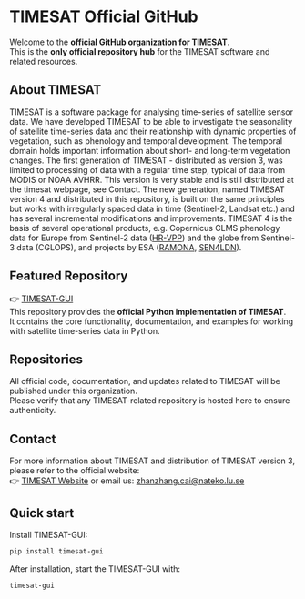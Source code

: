 # TIMESAT Official GitHub

Welcome to the **official GitHub organization for TIMESAT**.  
This is the **only official repository hub** for the TIMESAT software and related resources.

## About TIMESAT
TIMESAT is a software package for analysing time-series of satellite sensor data. We have developed TIMESAT to be able to investigate the seasonality of satellite time-series data and their relationship with dynamic properties of vegetation, such as phenology and temporal development. The temporal domain holds important information about short- and long-term vegetation changes. The first generation of TIMESAT - distributed as version 3, was limited to processing of data with a regular time step, typical of data from MODIS or NOAA AVHRR. This version is very stable and is still distributed at the timesat webpage, see Contact. The new generation, named TIMESAT version 4 and distributed in this repository, is built on the same principles but works with irregularly spaced data in time (Sentinel-2, Landsat etc.) and has several incremental modifications and improvements. TIMESAT 4 is the basis of several operational products, e.g. Copernicus CLMS phenology data for Europe from Sentinel-2 data ([HR-VPP](https://www.copernicus.eu/en/access-data/copernicus-services-catalogue/high-resolution-vegetation-phenology-and-productivity)) and the globe from Sentinel-3 data (CGLOPS), and projects by ESA ([RAMONA](https://www.ramona.earth/), [SEN4LDN](https://esa-sen4ldn.org/en)).

## Featured Repository
👉 [TIMESAT-GUI](https://github.com/TIMESAT/TIMESAT-GUI)  
This repository provides the **official Python implementation of TIMESAT**.  
It contains the core functionality, documentation, and examples for working with satellite time-series data in Python.

## Repositories
All official code, documentation, and updates related to TIMESAT will be published under this organization.  
Please verify that any TIMESAT-related repository is hosted here to ensure authenticity.

## Contact
For more information about TIMESAT and distribution of TIMESAT version 3, please refer to the official website:  
👉 [TIMESAT Website](http://web.nateko.lu.se/timesat/timesat.asp) or email us: zhanzhang.cai@nateko.lu.se

## Quick start
Install TIMESAT-GUI:
```bash
pip install timesat-gui
```
After installation, start the TIMESAT-GUI with:
```bash
timesat-gui
```

